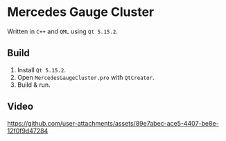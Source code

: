 # Mercedes Gauge Cluster
Written in ``C++`` and ``QML`` using ``Qt 5.15.2``.

## Build
1) Install `Qt 5.15.2`.
2) Open `MercedesGaugeCluster.pro` with `QtCreator`.
3) Build & run.

## Video
https://github.com/user-attachments/assets/89e7abec-ace5-4407-be8e-12f0f9d47284
